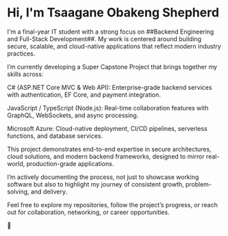 # Hi, I'm Tsaagane Obakeng Shepherd

I'm a final-year IT student with a strong focus on ##Backend Engineering and Full-Stack Development##. My work is centered around building secure, scalable, and cloud-native applications that reflect modern industry practices.

I’m currently developing a Super Capstone Project that brings together my skills across:

C# (ASP.NET Core MVC & Web API): Enterprise-grade backend services with authentication, EF Core, and payment integration.

JavaScript / TypeScript (Node.js): Real-time collaboration features with GraphQL, WebSockets, and async processing.

Microsoft Azure: Cloud-native deployment, CI/CD pipelines, serverless functions, and database services.

This project demonstrates end-to-end expertise in secure architectures, cloud solutions, and modern backend frameworks, designed to mirror real-world, production-grade applications.

I’m actively documenting the process, not just to showcase working software but also to highlight my journey of consistent growth, problem-solving, and delivery.

Feel free to explore my repositories, follow the project’s progress, or reach out for collaboration, networking, or career opportunities.

🙂
